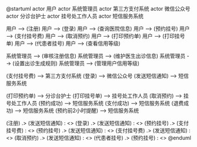 @startuml
actor 用户
actor 系统管理员
actor 第三方支付系统
actor 微信公众号
actor 分诊台护士
actor 挂号处工作人员
actor 短信服务系统

用户 --> (注册)
用户 --> (登录)
用户 --> (查询医院信息)
用户 --> (预约挂号)
用户 --> (支付挂号费)
用户 --> (取消预约)
用户 --> (打印预约单)
用户 --> (打印挂号单)
用户 --> (代患者挂号)
用户 --> (查看信用等级)

系统管理员 --> (审核注册信息)
系统管理员 --> (维护医生出诊信息)
系统管理员 --> (设置出诊生成规则)
系统管理员 --> (管理用户信用等级)

(支付挂号费) --> 第三方支付系统
(登录) --> 微信公众号
(发送短信通知) --> 短信服务系统

(打印预约单) --> 分诊台护士
(打印挂号单) --> 挂号处工作人员
(取消预约) --> 挂号处工作人员
(预约成功) --> 短信服务系统
(支付成功) --> 短信服务系统
(退费成功) --> 短信服务系统
(预约前2小时提醒) --> 短信服务系统

(注册) .> (发送短信通知) : <<include>>
(登录) .> (发送短信通知) : <<include>>
(预约挂号) .> (支付挂号费) : <<include>>
(预约挂号) .> (发送短信通知) : <<include>>
(支付挂号费) .> (发送短信通知) : <<include>>
(取消预约) .> (发送短信通知) : <<include>>
(代患者挂号) .> (预约挂号) : <<extend>>
@enduml